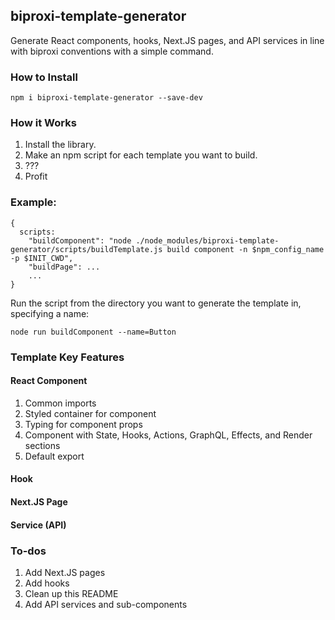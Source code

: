 ## biproxi-template-generator

Generate React components, hooks, Next.JS pages, and API services in line with biproxi conventions with a simple command.

### How to Install

`npm i biproxi-template-generator --save-dev`

### How it Works

1. Install the library.
2. Make an npm script for each template you want to build.
3. ???
4. Profit

### Example:

```
{
  scripts:
    "buildComponent": "node ./node_modules/biproxi-template-generator/scripts/buildTemplate.js build component -n $npm_config_name -p $INIT_CWD",
    "buildPage": ...
    ...
}
```

Run the script from the directory you want to generate the template in, specifying a name:

`node run buildComponent --name=Button`

### Template Key Features

#### React Component

1. Common imports
2. Styled container for component
3. Typing for component props
4. Component with State, Hooks, Actions, GraphQL, Effects, and Render sections
5. Default export

#### Hook

#### Next.JS Page

#### Service (API)

### To-dos

1. Add Next.JS pages
2. Add hooks
3. Clean up this README
4. Add API services and sub-components
